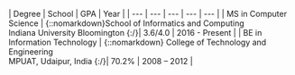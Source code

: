 | Degree | School | GPA | Year |
| --- | --- | --- | --- | --- |
| MS in Computer Science |  {::nomarkdown}School of Informatics and Computing<br> Indiana University Bloomington  {:/}| 3.6/4.0 | 2016 - Present  |
| BE in Information Technology |  {::nomarkdown} College of Technology and Engineering<br> MPUAT, Udaipur, India {:/}| 70.2%  | 2008 – 2012   |
